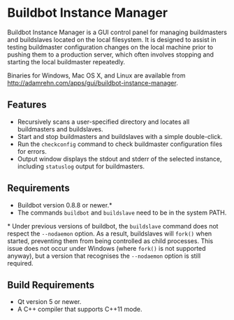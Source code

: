 Buildbot Instance Manager
=========================

Buildbot Instance Manager is a GUI control panel for managing buildmasters and buildslaves located on the local filesystem. It is designed to assist in testing buildmaster configuration changes on the local machine prior to pushing them to a production server, which often involves stopping and starting the local buildmaster repeatedly.

Binaries for Windows, Mac OS X, and Linux are available from <http://adamrehn.com/apps/gui/buildbot-instance-manager>.

Features
--------

- Recursively scans a user-specified directory and locates all buildmasters and buildslaves.
- Start and stop buildmasters and buildslaves with a simple double-click.
- Run the `checkconfig` command to check buildmaster configuration files for errors.
- Output window displays the stdout and stderr of the selected instance, including `statuslog` output for buildmasters.

Requirements
------------

- Buildbot version 0.8.8 or newer.\*
- The commands `buildbot` and `buildslave` need to be in the system PATH.

\* Under previous versions of buildbot, the `buildslave` command does not respect the `--nodaemon` option. As a result, buildslaves will `fork()` when started, preventing them from being controlled as child processes. This issue does not occur under Windows (where `fork()` is not supported anyway), but a version that recognises the `--nodaemon` option is still required.

Build Requirements
------------------

- Qt version 5 or newer.
- A C++ compiler that supports C++11 mode.
